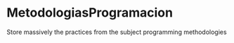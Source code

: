 # MetodologiasProgramacion
Store massively the practices from the subject programming methodologies
